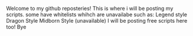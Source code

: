 Welcome to my github reposteries! This is where i will be posting my scripts. some have whitelists whihch are unavailabe such as:
Legend style
Dragon Style
Midborn Style (unavailable)
I will be posting free scripts here too!
Bye
